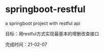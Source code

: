 # springboot-restful
a springboot project with restful api

目标：用restful方式实现最基本的增删改查接口

完成时间：21-02-07
